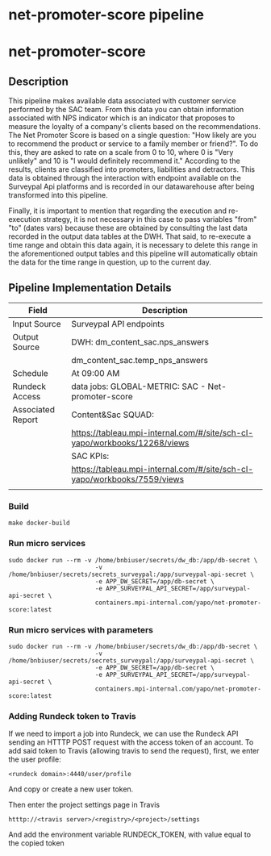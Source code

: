 # net-promoter-score pipeline 

# net-promoter-score

## Description

This pipeline makes available data associated with customer service performed by the SAC team. From this data you can obtain information associated with NPS indicator which is an indicator that proposes to measure the loyalty of a company's clients based on the recommendations. The Net Promoter Score is based on a single question: "How likely are you to recommend the product or service to a family member or friend?". To do this, they are asked to rate on a scale from 0 to 10, where 0 is "Very unlikely" and 10 is "I would definitely recommend it." According to the results, clients are classified into promoters, liabilities and detractors. This data is obtained through the interaction with endpoint available on the Surveypal Api platforms and is recorded in our datawarehouse after being transformed into this pipeline.

Finally, it is important to mention that regarding the execution and re-execution strategy, it is not necessary in this case to pass variables "from" "to" (dates vars) because these are obtained by consulting the last data recorded in the output data tables at the DWH. That said, to re-execute a time range and obtain this data again, it is necessary to delete this range in the aforementioned output tables and this pipeline will automatically obtain the data for the time range in question, up to the current day.

## Pipeline Implementation Details

|   Field           | Description                                                                 |
|-------------------|-----------------------------------------------------------------------------|
| Input Source      | Surveypal API endpoints                                                     |
| Output Source     | DWH: dm_content_sac.nps_answers                                             |
|                   |      dm_content_sac.temp_nps_answers                                        |
| Schedule          | At 09:00 AM                                                                 |
| Rundeck Access    | data jobs: GLOBAL-METRIC: SAC - Net-promoter-score                          |
| Associated Report | Content&Sac SQUAD:                                                          |
|                   |    https://tableau.mpi-internal.com/#/site/sch-cl-yapo/workbooks/12268/views|
|                   | SAC KPIs:                                                                   |
|                   |    https://tableau.mpi-internal.com/#/site/sch-cl-yapo/workbooks/7559/views |
|                   |                                                                             |


### Build
```
make docker-build
```

### Run micro services
```
sudo docker run --rm -v /home/bnbiuser/secrets/dw_db:/app/db-secret \
                        -v /home/bnbiuser/secrets/secrets_surveypal:/app/surveypal-api-secret \
                        -e APP_DW_SECRET=/app/db-secret \
                        -e APP_SURVEYPAL_API_SECRET=/app/surveypal-api-secret \
                        containers.mpi-internal.com/yapo/net-promoter-score:latest
```

### Run micro services with parameters

```
sudo docker run --rm -v /home/bnbiuser/secrets/dw_db:/app/db-secret \
                        -v /home/bnbiuser/secrets/secrets_surveypal:/app/surveypal-api-secret \
                        -e APP_DW_SECRET=/app/db-secret \
                        -e APP_SURVEYPAL_API_SECRET=/app/surveypal-api-secret \
                        containers.mpi-internal.com/yapo/net-promoter-score:latest
```

### Adding Rundeck token to Travis

If we need to import a job into Rundeck, we can use the Rundeck API
sending an HTTTP POST request with the access token of an account.
To add said token to Travis (allowing travis to send the request),
first, we enter the user profile:
```
<rundeck domain>:4440/user/profile
```
And copy or create a new user token.

Then enter the project settings page in Travis
```
htttp://<travis server>/<registry>/<project>/settings
```
And add the environment variable RUNDECK_TOKEN, with value equal
to the copied token
